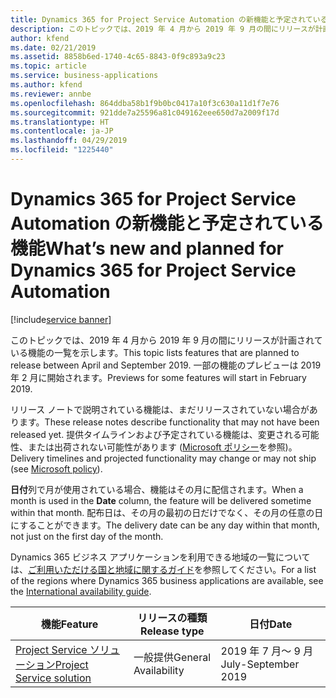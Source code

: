 ```yaml
---
title: Dynamics 365 for Project Service Automation の新機能と予定されている機能 (2019 年 4 月)
description: このトピックでは、2019 年 4 月から 2019 年 9 月の間にリリースが計画されている機能の一覧を示します。
author: kfend
ms.date: 02/21/2019
ms.assetid: 8858b6ed-1740-4c65-8843-0f9c893a9c23
ms.topic: article
ms.service: business-applications
ms.author: kfend
ms.reviewer: annbe
ms.openlocfilehash: 864ddba58b1f9b0bc0417a10f3c630a11d1f7e76
ms.sourcegitcommit: 921dde7a25596a81c049162eee650d7a2009f17d
ms.translationtype: HT
ms.contentlocale: ja-JP
ms.lasthandoff: 04/29/2019
ms.locfileid: "1225440"
---
```

#  <a name="whats-new-and-planned-for-dynamics-365-for-project-service-automation"></a><span data-ttu-id="57407-103">Dynamics 365 for Project Service Automation の新機能と予定されている機能</span><span class="sxs-lookup"><span data-stu-id="57407-103">What’s new and planned for Dynamics 365 for Project Service Automation</span></span>
[!include[service banner](../../includes/service.md)]

<span data-ttu-id="57407-104">このトピックでは、2019 年 4 月から 2019 年 9 月の間にリリースが計画されている機能の一覧を示します。</span><span class="sxs-lookup"><span data-stu-id="57407-104">This topic lists features that are planned to release between April and September 2019.</span></span> <span data-ttu-id="57407-105">一部の機能のプレビューは 2019 年 2 月に開始されます。</span><span class="sxs-lookup"><span data-stu-id="57407-105">Previews for some features will start in February 2019.</span></span>

<span data-ttu-id="57407-106">リリース ノートで説明されている機能は、まだリリースされていない場合があります。</span><span class="sxs-lookup"><span data-stu-id="57407-106">These release notes describe functionality that may not have been released yet.</span></span> <span data-ttu-id="57407-107">提供タイムラインおよび予定されている機能は、変更される可能性、または出荷されない可能性があります ([Microsoft ポリシー](https://go.microsoft.com/fwlink/p/?linkid=2007332)を参照)。</span><span class="sxs-lookup"><span data-stu-id="57407-107">Delivery timelines and projected functionality may change or may not ship (see [Microsoft policy](https://go.microsoft.com/fwlink/p/?linkid=2007332)).</span></span>

<span data-ttu-id="57407-108">**日付**列で月が使用されている場合、機能はその月に配信されます。</span><span class="sxs-lookup"><span data-stu-id="57407-108">When a month is used in the **Date** column, the feature will be delivered sometime within that month.</span></span> <span data-ttu-id="57407-109">配布日は、その月の最初の日だけでなく、その月の任意の日にすることができます。</span><span class="sxs-lookup"><span data-stu-id="57407-109">The delivery date can be any day within that month, not just on the first day of the month.</span></span>

<span data-ttu-id="57407-110">Dynamics 365 ビジネス アプリケーションを利用できる地域の一覧については、[ご利用いただける国と地域に関するガイド](https://aka.ms/dynamics_365_international_availability_deck)を参照してください。</span><span class="sxs-lookup"><span data-stu-id="57407-110">For a list of the regions where Dynamics 365 business applications are available, see the [International availability guide](https://aka.ms/dynamics_365_international_availability_deck).</span></span>


| <span data-ttu-id="57407-111">機能</span><span class="sxs-lookup"><span data-stu-id="57407-111">Feature</span></span>                                             | <span data-ttu-id="57407-112">リリースの種類</span><span class="sxs-lookup"><span data-stu-id="57407-112">Release type</span></span>         | <span data-ttu-id="57407-113">日付</span><span class="sxs-lookup"><span data-stu-id="57407-113">Date</span></span> |
|-----------------------------------------------------|----------------------|----------------------|
| [<span data-ttu-id="57407-114">Project Service ソリューション</span><span class="sxs-lookup"><span data-stu-id="57407-114">Project Service solution</span></span>](project-service-solution.md)                         | <span data-ttu-id="57407-115">一般提供</span><span class="sxs-lookup"><span data-stu-id="57407-115">General Availability</span></span> | <span data-ttu-id="57407-116">2019 年 7 月～ 9 月</span><span class="sxs-lookup"><span data-stu-id="57407-116">July-September 2019</span></span>           |
